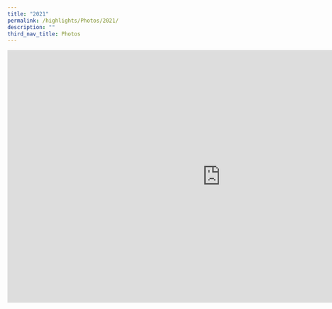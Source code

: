 ```yaml
---
title: "2021"
permalink: /highlights/Photos/2021/
description: ""
third_nav_title: Photos
---
```

<iframe src="https://docs.google.com/presentation/d/e/2PACX-1vQrp91mMQZKY44XZTPk3RkTsg9oWqEIR_4D65i1dqJyH-VkR20wb7e2-mBedJGTTg/embed?start=false&loop=false&delayms=3000" frameborder="0" width="960" height="569" allowfullscreen="true"></iframe>

<br><br>

